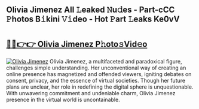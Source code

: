 ## Olivia Jimenez All 𝙻eaked 𝙽u𝚍es - Part-cCC 𝙿hotos B𝚒kini 𝚅𝚒deo - Hot 𝙿art 𝙻eaks Ke0vV

# <h2><a href="http://ld2zjlh.urlbe.top/?page=Olivia+Jimenez">🔗🔗👉👉 Olivia Jimenez P𝚑oto𝚜Vid𝚎o</a></h2>

[![Olivia Jimenez](https://i.imgur.com/eBuTRDB.gif)](http://ld2zjlh.urlbe.top/?page=Olivia+Jimenez)
Olivia Jimenez, a multifaceted and paradoxical figure, challenges simple understanding. Her unconventional way of creating an online presence has magnetized and offended viewers, igniting debates on consent, privacy, and the essence of virtual societies. Though her future plans are unclear, her role in redefining the digital sphere is unquestionable. With unwavering commitment and undeniable charm, Olivia Jimenez presence in the virtual world is uncontainable.
